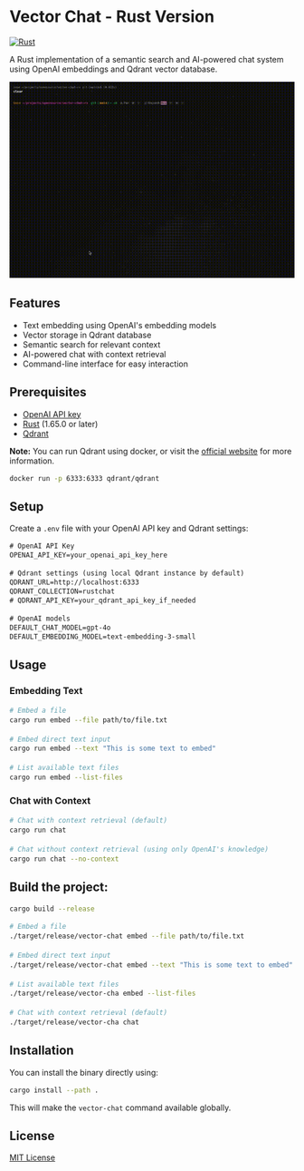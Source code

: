 # Vector Chat - Rust Version

[![Rust](https://img.shields.io/badge/Language-Rust-orange?logo=rust)](https://www.rust-lang.org)

A Rust implementation of a semantic search and AI-powered chat system using OpenAI embeddings and Qdrant vector
database.

![Demo](data/demo.gif)

## Features

- Text embedding using OpenAI's embedding models
- Vector storage in Qdrant database
- Semantic search for relevant context
- AI-powered chat with context retrieval
- Command-line interface for easy interaction

## Prerequisites

- [OpenAI API key](https://platform.openai.com/api-keys)
- [Rust](https://www.rust-lang.org/tools/install) (1.65.0 or later)
- [Qdrant](https://qdrant.tech/)

**Note:** You can run Qdrant using docker, or visit the [official website](https://qdrant.tech/) for more information.
```bash
docker run -p 6333:6333 qdrant/qdrant
```

## Setup

Create a `.env` file with your OpenAI API key and Qdrant settings:

   ```
   # OpenAI API Key
   OPENAI_API_KEY=your_openai_api_key_here

   # Qdrant settings (using local Qdrant instance by default)
   QDRANT_URL=http://localhost:6333
   QDRANT_COLLECTION=rustchat
   # QDRANT_API_KEY=your_qdrant_api_key_if_needed

   # OpenAI models
   DEFAULT_CHAT_MODEL=gpt-4o
   DEFAULT_EMBEDDING_MODEL=text-embedding-3-small
   ```

## Usage

### Embedding Text

```bash
# Embed a file
cargo run embed --file path/to/file.txt

# Embed direct text input
cargo run embed --text "This is some text to embed"

# List available text files
cargo run embed --list-files
```

### Chat with Context

```bash
# Chat with context retrieval (default)
cargo run chat

# Chat without context retrieval (using only OpenAI's knowledge)
cargo run chat --no-context
```

## Build the project:

```bash
cargo build --release
```

```bash
# Embed a file
./target/release/vector-chat embed --file path/to/file.txt

# Embed direct text input
./target/release/vector-chat embed --text "This is some text to embed"

# List available text files
./target/release/vector-cha embed --list-files

# Chat with context retrieval (default)
./target/release/vector-cha chat
```

## Installation

You can install the binary directly using:

```bash
cargo install --path .
```

This will make the `vector-chat` command available globally.

## License

[MIT License](LICENSE) 
